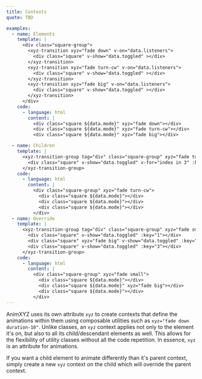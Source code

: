 ```yaml
---
title: Contexts
quote: TBD

examples:
  - name: Elements
    template: |
      <div class="square-group">
        <xyz-transition xyz="fade down" v-on="data.listeners">
          <div class="square" v-show="data.toggled" ></div>
        </xyz-transition>
        <xyz-transition xyz="fade turn-cw" v-on="data.listeners">
          <div class="square" v-show="data.toggled" ></div>
        </xyz-transition>
        <xyz-transition xyz="fade big" v-on="data.listeners">
          <div class="square" v-show="data.toggled" ></div>
        </xyz-transition>
      </div>
    code:
      - language: html
        content: |
          <div class="square ${data.mode}" xyz="fade down"></div>
          <div class="square ${data.mode}" xyz="fade turn-cw"></div>
          <div class="square ${data.mode}" xyz="fade big"></div>

  - name: Children
    template: |
      <xyz-transition-group tag="div" class="square-group" xyz="fade turn-cw" v-on="data.listeners">
        <div class="square" v-show="data.toggled" v-for="index in 3" :key="index"></div>
      </xyz-transition-group>
    code:
      - language: html
        content: |
          <div class="square-group" xyz="fade turn-cw">
            <div class="square ${data.mode}"></div>
            <div class="square ${data.mode}"></div>
            <div class="square ${data.mode}"></div>
          </div>
  - name: Override
    template: |
      <xyz-transition-group tag="div" class="square-group" xyz="fade small" v-on="data.listeners">
        <div class="square" v-show="data.toggled" :key="1"></div>
        <div class="square" xyz="fade big" v-show="data.toggled" :key="2"></div>
        <div class="square" v-show="data.toggled" :key="3"></div>
      </xyz-transition-group>
    code:
      - language: html
        content: |
          <div class="square-group" xyz="fade small">
            <div class="square ${data.mode}"></div>
            <div class="square ${data.mode}" xyz="fade big"></div>
            <div class="square ${data.mode}"></div>
          </div>
---
```


AnimXYZ uses its own attribute `xyz` to create contexts that define the animations within them using composable utilities such as `xyz="fade down duration-10"`. Unlike classes, an `xyz` context applies not only to the element it's on, but also to all its child/descendant elements as well. This allows for the flexibility of utility classes without all the code repetition. In essence, `xyz` is an attribute for animations.

If you want a child element to animate differently than it's parent context, simply create a new `xyz` context on the child which will override the parent context.
